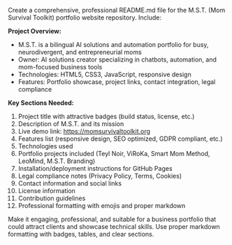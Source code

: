 Create a comprehensive, professional README.md file for the M.S.T. (Mom Survival Toolkit) portfolio website repository. Include:

**Project Overview:**
- M.S.T. is a bilingual AI solutions and automation portfolio for busy, neurodivergent, and entrepreneurial moms
- Owner: AI solutions creator specializing in chatbots, automation, and mom-focused business tools
- Technologies: HTML5, CSS3, JavaScript, responsive design
- Features: Portfolio showcase, project links, contact integration, legal compliance

**Key Sections Needed:**
1. Project title with attractive badges (build status, license, etc.)
2. Description of M.S.T. and its mission
3. Live demo link: https://momsurvivaltoolkit.org
4. Features list (responsive design, SEO optimized, GDPR compliant, etc.)
5. Technologies used
6. Portfolio projects included (Teyl Noir, ViRoKa, Smart Mom Method, LeoMind, M.S.T. Branding)
7. Installation/deployment instructions for GitHub Pages
8. Legal compliance notes (Privacy Policy, Terms, Cookies)
9. Contact information and social links
10. License information
11. Contribution guidelines
12. Professional formatting with emojis and proper markdown

Make it engaging, professional, and suitable for a business portfolio that could attract clients and showcase technical skills. Use proper markdown formatting with badges, tables, and clear sections.
